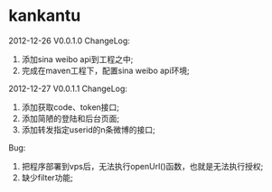 kankantu
========
2012-12-26 V0.0.1.0
ChangeLog:
1. 添加sina weibo api到工程之中;
2. 完成在maven工程下，配置sina weibo api环境;

2012-12-27 V0.0.1.1
ChangeLog:
1. 添加获取code、token接口;
2. 添加简陋的登陆和后台页面;
3. 添加转发指定userid的n条微博的接口;

Bug:
1. 把程序部署到vps后，无法执行openUrl()函数，也就是无法执行授权;
2. 缺少filter功能;
